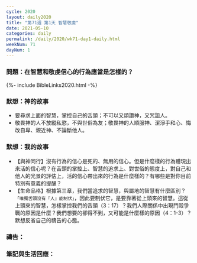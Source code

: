 ```yaml
---
cycle: 2020
layout: daily2020
title: "第71週 第1天 智慧敬虔"
date: 2021-05-10
categories: daily
permalink: /daily/2020/wk71-day1-daily.html
weekNum: 71
dayNum: 1
---
```


### 問題：在智慧和敬虔信心的行為應當是怎樣的？

{%- include BibleLinks2020.html -%}

### 默想：神的故事 
+ 要尋求上面的智慧，掌控自己的舌頭；不可以又頌讚神，又咒詛人。
+ 敬畏神的人不放縱私慾，不與世俗為友；敬畏神的人順服神、潔淨手和心、悔改自卑、親近神、不論斷他人。

### 默想：我的故事
+ 【與神同行】沒有行為的信心是死的、無用的信心。但是什麼樣的行為體現出來活的信心呢？在舌頭的掌控上、智慧的追求上、對世俗的態度上，對自己和他人的光景的評估上，活的信心帶出來的行為是什麼樣的？有哪些是對你目前特別有意義的提醒？
+ 【生命品格】根據第三章，我們當追求的智慧，與屬地的智慧有什麼區別？`「唯獨舌頭沒有『人』能制伏」`，因此要制伏它，是要靠著從上頭來的智慧。這從上頭來的智慧，怎樣掌控我們的舌頭（3：17）？我們人際關係中出現鬥毆爭戰的原因是什麼？我們想要的卻得不到，又可能是什麼樣的原因（4：1-3）？默想反省自己的禱告的心態。

### 禱告：

### 筆記與生活回應：
